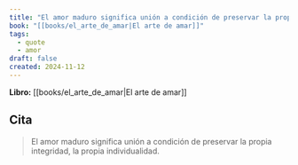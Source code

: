 ```yaml
---
title: "El amor maduro significa unión a condición de preservar la propia integridad, la..."
book: "[[books/el_arte_de_amar|El arte de amar]]"
tags:
  - quote
  - amor
draft: false
created: 2024-11-12
---
```


**Libro:** [[books/el_arte_de_amar|El arte de amar]]

## Cita
> El amor maduro significa unión a condición de preservar la propia integridad, la propia individualidad.
